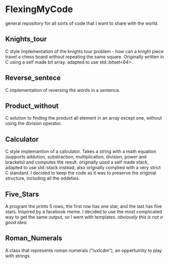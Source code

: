 # FlexingMyCode
general repository for all sorts of code that I want to share with the world.

## Knights_tour
C style implementation of the knights tour problem - how can a knight piece travel a chess board without repeating the same square.
Originally written in C using a self made bit array. adapted to use std::bitset<64>.

## Reverse_sentece
C implementation of reversing the words in a sentence.

## Product_without
C solution to finding the product all element in an array except one, without using the division operator.

## Calculator
C style implemantion of a calculator. Takes a string with a math equation (supports addution, substraction, multiplication, division, power and brackets) and computes the result.
originally used a self made stack, adapted to use std::stack<double> instead, also orignally complied with a very strict C standard. I decided to keep the code as it was to preserve the originial structure, including all the oddeties.

## Five_Stars
A program the prints 5 rows, the first row has one star, and the last has five stars. Inspired by a facebook meme. I decided to use the most complicated way to get the same output, so I went with templates. *obviously this is not a good idea*.

## Roman_Numerals
A class that represents roman numerals ("ivxlcdm"), an oppertuinity to play with strings.
